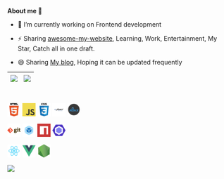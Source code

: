 **About me 👋**

- 🔭 I’m currently working on Frontend development

- ⚡ Sharing [awesome-my-website](https://zzugbb.github.io/awesome-my-website/), Learning, Work, Entertainment, My Star, Catch all in one draft.

- 😄 Sharing [My blog](https://zzugbb.github.io/), Hoping it can be updated frequently


| <img align="center" src="https://github-readme-stats.vercel.app/api?username=zzugbb&hide_title=false&show_icons=true&theme=buefy&count_private=true&include_all_commits=true&hide_border=true" /> | <img align="center" src="https://github-readme-stats.vercel.app/api/top-langs/?username=zzugbb&layout=compact&theme=buefy&size_weight=0.5&count_weight=0.5&hide_border=true" /> |
| ------------- | ------------- |
<br />


<code><img height="30" alt="html" src="https://raw.githubusercontent.com/github/explore/80688e429a7d4ef2fca1e82350fe8e3517d3494d/topics/html/html.png"></code>
<code><img height="30" alt="javascript" src="https://raw.githubusercontent.com/github/explore/80688e429a7d4ef2fca1e82350fe8e3517d3494d/topics/javascript/javascript.png"></code>
<code><img height="30" alt="css" src="https://raw.githubusercontent.com/github/explore/80688e429a7d4ef2fca1e82350fe8e3517d3494d/topics/css/css.png"></code>
<code><img height="30" alt="jquery" src="https://raw.githubusercontent.com/github/explore/80688e429a7d4ef2fca1e82350fe8e3517d3494d/topics/jquery/jquery.png"></code>
<code><img height="30" alt="Ajax" src="https://raw.githubusercontent.com/github/explore/8be26d91eb231fec0b8856359979ac09f27173fd/topics/ajax/ajax.png"></code>

<code><img height="30" alt="git" src="https://raw.githubusercontent.com/github/explore/80688e429a7d4ef2fca1e82350fe8e3517d3494d/topics/git/git.png"></code>
<code><img height="30" alt="webpack" src="https://raw.githubusercontent.com/github/explore/80688e429a7d4ef2fca1e82350fe8e3517d3494d/topics/webpack/webpack.png"></code>
<code><img height="30" alt="npm" src="https://raw.githubusercontent.com/github/explore/80688e429a7d4ef2fca1e82350fe8e3517d3494d/topics/npm/npm.png"></code>
<code><img height="30" alt="eslint" src="https://raw.githubusercontent.com/github/explore/80688e429a7d4ef2fca1e82350fe8e3517d3494d/topics/eslint/eslint.png"></code>

<code><img height="30" alt="React" src="https://raw.githubusercontent.com/github/explore/80688e429a7d4ef2fca1e82350fe8e3517d3494d/topics/react/react.png"></code>
<code><img height="30" alt="Vue" src="https://raw.githubusercontent.com/github/explore/80688e429a7d4ef2fca1e82350fe8e3517d3494d/topics/vue/vue.png"></code>
<code><img height="30" alt="nodejs" src="https://raw.githubusercontent.com/github/explore/80688e429a7d4ef2fca1e82350fe8e3517d3494d/topics/nodejs/nodejs.png"></code>

<a href="https://github.com/zzugbb/awesome-my-website">
  <img align="left" src="https://github-readme-stats.vercel.app/api/pin/?username=zzugbb&repo=awesome-my-website&theme=ambient_gradient" />
</a>

<!--
### About Me 👋
**zzugbb/zzugbb** is a ✨ _special_ ✨ repository because its `README.md` (this file) appears on your GitHub profile.

#### Top Repositories


<img align="left" src="https://github-readme-stats.vercel.app/api/pin/?username=zzugbb&repo=awesome-my-website&theme=radical" />

<img align="right" src="https://github-readme-stats.vercel.app/api/pin/?username=zzugbb&repo=zzugbb.github.io&theme=tokyonight" />

<a href="https://github.com/zzugbb/awesome-my-website">
  <img align="center" src="https://github-readme-stats.vercel.app/api/pin/?username=zzugbb&repo=awesome-my-website&theme=radical" />
</a>
<a href="https://github.com/zzugbb/zzugbb.github.io">
  <img align="center" src="https://github-readme-stats.vercel.app/api/pin/?username=zzugbb&repo=zzugbb.github.io&theme=tokyonight" />
</a>

  
<img align='left' src="https://github-readme-stats.vercel.app/api?username=zzugbb&hide_title=false&show_icons=true&theme=radical&count_private=true&include_all_commits=true" />
<img align='right' src="https://github-readme-stats.vercel.app/api/top-langs/?username=zzugbb&layout=compact&theme=tokyonight&size_weight=0.5&count_weight=0.5"/>

Here are some ideas to get you started:

- 🔭 I’m currently working on ...
- 🌱 I’m currently learning ...
- 👯 I’m looking to collaborate on ...
- 🤔 I’m looking for help with ...
- 💬 Ask me about ...
- 📫 How to reach me: ...
- 😄 Pronouns: ...
- ⚡ Fun fact: ...
-->
